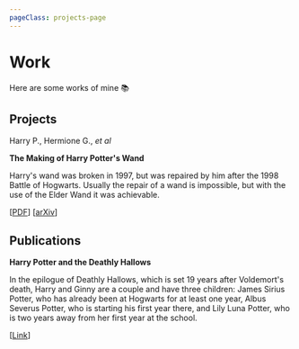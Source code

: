 ```yaml
---
pageClass: projects-page
---
```


# Work

Here are some works of mine :books:

## Projects

<ProjectCard image="/projects/1.png">

  Harry P., Hermione G., *et al*
  
  **The Making of Harry Potter's Wand**
  
  Harry's wand was broken in 1997, but was repaired by him after the 1998 Battle of Hogwarts. Usually the repair of a wand is impossible, but with the use of the Elder Wand it was achievable.
  
  [[PDF](https://www.google.com)] [[arXiv](https://arxiv.org)]

</ProjectCard>

## Publications

<ProjectCard>

  **Harry Potter and the Deathly Hallows**
  
  In the epilogue of Deathly Hallows, which is set 19 years after Voldemort's death, Harry and Ginny are a couple and have three children: James Sirius Potter, who has already been at Hogwarts for at least one year, Albus Severus Potter, who is starting his first year there, and Lily Luna Potter, who is two years away from her first year at the school.

  [[Link](https://www.google.com)]

</ProjectCard>

<style lang="stylus">

.projects-page
  background-color #FFF5E1

</style>